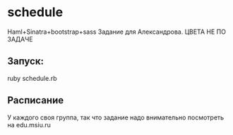 schedule
========

Haml+Sinatra+bootstrap+sass Задание для Александрова. ЦВЕТА НЕ ПО ЗАДАЧЕ

## Запуск:
ruby schedule.rb

## Расписание
У каждого своя группа, так что задание надо внимательно посмотреть на edu.msiu.ru
